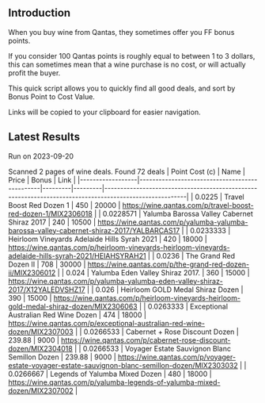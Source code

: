 ## Introduction

When you buy wine from Qantas, they sometimes offer you FF bonus points. 

If you consider 100 Qantas points is roughly equal to between 1 to 3 dollars, this can sometimes mean that a wine purchase is no cost, or will actually profit the buyer.

This quick script allows you to quickly find all good deals, and sort by Bonus Point to Cost Value.

Links will be copied to your clipboard for easier navigation.

## Latest Results

Run on 2023-09-20

Scanned 2 pages of wine deals.
Found 72 deals
|   Point Cost (c) | Name                                          |   Price |   Bonus | Link                                                                                                   |
|------------------|-----------------------------------------------|---------|---------|--------------------------------------------------------------------------------------------------------|
|        0.0225    | Travel Boost Red Dozen 1                      |  450    |   20000 | https://wine.qantas.com/p/travel-boost-red-dozen-1/MIX2306018                                          |
|        0.0228571 | Yalumba Barossa Valley Cabernet Shiraz 2017   |  240    |   10500 | https://wine.qantas.com/p/yalumba-yalumba-barossa-valley-cabernet-shiraz-2017/YALBARCAS17              |
|        0.0233333 | Heirloom Vineyards Adelaide Hills Syrah 2021  |  420    |   18000 | https://wine.qantas.com/p/heirloom-vineyards-heirloom-vineyards-adelaide-hills-syrah-2021/HEIAHSYRAH21 |
|        0.0236    | The Grand Red Dozen II                        |  708    |   30000 | https://wine.qantas.com/p/the-grand-red-dozen-ii/MIX2306012                                            |
|        0.024     | Yalumba Eden Valley Shiraz 2017.              |  360    |   15000 | https://wine.qantas.com/p/yalumba-yalumba-eden-valley-shiraz-2017/X12YALEDVSHZ17                       |
|        0.026     | Heirloom GOLD Medal Shiraz Dozen              |  390    |   15000 | https://wine.qantas.com/p/heirloom-vineyards-heirloom-gold-medal-shiraz-dozen/MIX2306063               |
|        0.0263333 | Exceptional Australian Red Wine Dozen         |  474    |   18000 | https://wine.qantas.com/p/exceptional-australian-red-wine-dozen/MIX2307003                             |
|        0.0266533 | Cabernet + Rose Discount Dozen                |  239.88 |    9000 | https://wine.qantas.com/p/cabernet-rose-discount-dozen/MIX2304018                                      |
|        0.0266533 | Voyager Estate Sauvignon Blanc Semillon Dozen |  239.88 |    9000 | https://wine.qantas.com/p/voyager-estate-voyager-estate-sauvignon-blanc-semillon-dozen/MIX2303032      |
|        0.0266667 | Legends of Yalumba Mixed Dozen                |  480    |   18000 | https://wine.qantas.com/p/yalumba-legends-of-yalumba-mixed-dozen/MIX2307002                            |

